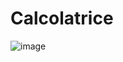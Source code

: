 # Calcolatrice

![image](https://github.com/user-attachments/assets/b0eddeb2-cc1a-4649-8a2d-53191cc24a69)
